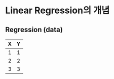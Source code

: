 # Linear Regression의 개념

## Regression (data)
|  <center>X</center> |  <center>Y</center> | 
|:--------|:--------:|
| <center>1<center> | <center>1</center> |
| <center>2<center> | <center>2</center> |
| <center>3<center> | <center>3</center> |